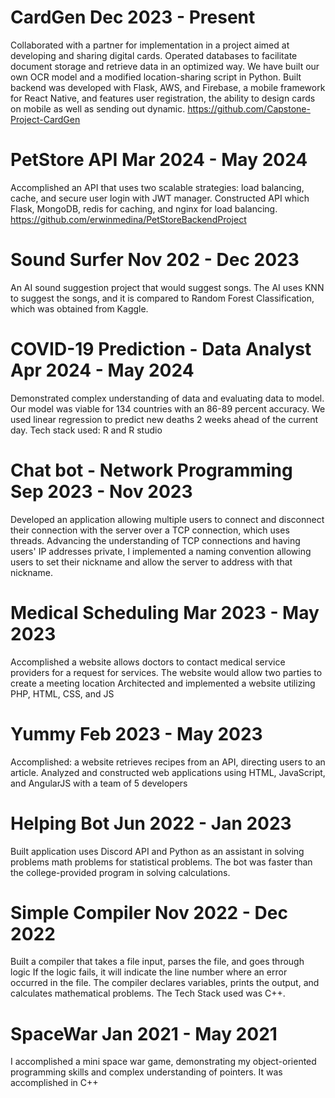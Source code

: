 # CardGen            	                      Dec 2023 - Present
Collaborated with a partner for implementation in a project aimed at developing and sharing digital cards. Operated databases to facilitate document storage and retrieve data in an optimized way. We have built our own OCR model and a modified location-sharing script in Python. 
Built backend was developed with Flask, AWS, and Firebase, a mobile framework for React Native, and features user registration, the ability to design cards on mobile as well as sending out dynamic.
https://github.com/Capstone-Project-CardGen

# PetStore API	                            Mar 2024 - May 2024
Accomplished an API that uses two scalable strategies: load balancing, cache, and secure user login with JWT manager. Constructed API which Flask, MongoDB, redis for caching, and nginx for load balancing. https://github.com/erwinmedina/PetStoreBackendProject

# Sound Surfer 	                            Nov 202 - Dec 2023
An AI sound suggestion project that would suggest songs. The AI uses KNN to suggest the songs, and it is compared to Random Forest Classification, which was obtained from Kaggle. 

# COVID-19 Prediction - Data Analyst        Apr 2024 - May 2024  
Demonstrated complex understanding of data and evaluating data to model. Our model was viable for 134 countries with an 86-89 percent accuracy. We used linear regression to predict new deaths 2 weeks ahead of the current day.
Tech stack used: R and R studio

# Chat bot - Network Programming            Sep 2023 - Nov 2023
Developed an application allowing multiple users to connect and disconnect their connection with the server over a TCP connection, which uses threads. Advancing the understanding of TCP connections and having users' IP addresses private, I implemented a naming convention allowing users to set their nickname and allow the server to address with that nickname. 

# Medical Scheduling	                      Mar 2023 - May 2023
Accomplished a website allows doctors to contact medical service providers for a request for services. The website would allow two parties to create a meeting location
Architected and implemented a website utilizing PHP, HTML, CSS, and JS

# Yummy	                                    Feb 2023 - May 2023
Accomplished: a website retrieves recipes from an API, directing users to an article. 
Analyzed and constructed web applications using HTML, JavaScript, and AngularJS with a team of 5 developers

# Helping Bot	                              Jun 2022 - Jan 2023
Built application uses Discord API and Python as an assistant in solving problems math problems for statistical problems. The bot was faster than the college-provided program in solving calculations.

# Simple Compiler										        Nov 2022 - Dec 2022
Built a compiler that takes a file input, parses the file, and goes through logic
If the logic fails, it will indicate the line number where an error occurred in the file. The compiler declares variables, prints the output, and calculates mathematical problems. The Tech Stack used was C++.

# SpaceWar											            Jan 2021 - May 2021
I accomplished a mini space war game, demonstrating my object-oriented programming skills and complex understanding of pointers. It was accomplished in C++
